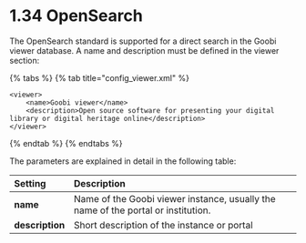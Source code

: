 # 1.34 OpenSearch

The OpenSearch standard is supported for a direct search in the Goobi viewer database. A name and description must be defined in the viewer section:

{% tabs %}
{% tab title="config\_viewer.xml" %}
```markup
<viewer>
    <name>Goobi viewer</name>
    <description>Open source software for presenting your digital library or digital heritage online</description>
</viewer>
```
{% endtab %}
{% endtabs %}

The parameters are explained in detail in the following table:

| Setting | Description |
| :--- | :--- |
| **name** | Name of the Goobi viewer instance, usually the name of the portal or institution. |
| **description** | Short description of the instance or portal |



